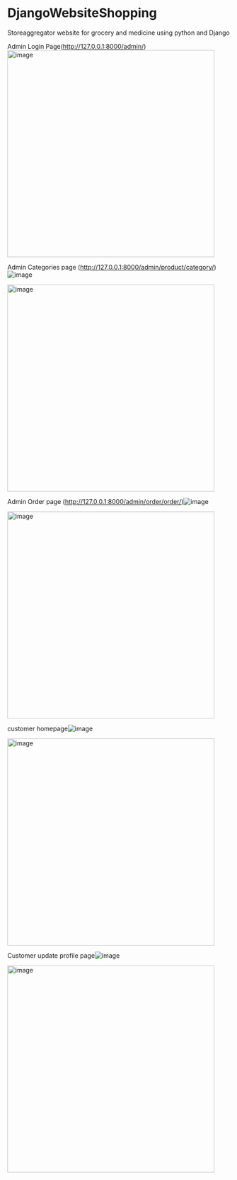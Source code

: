 # DjangoWebsiteShopping
Storeaggregator website for grocery and medicine using python and Django

Admin Login Page(http://127.0.0.1:8000/admin/)
<img width="468" alt="image" src="https://user-images.githubusercontent.com/108047252/215081531-cdc4a89e-5d0e-4535-b6f9-f18097b50544.png">

Admin Categories page (http://127.0.0.1:8000/admin/product/category/)![image](https://user-images.githubusercontent.com/108047252/215081610-54f9382b-11b6-4970-a33f-90cd70474331.png)

<img width="468" alt="image" src="https://user-images.githubusercontent.com/108047252/215081660-5efc4217-d3a4-44b3-9874-2c94156c3a76.png">

Admin Order page (http://127.0.0.1:8000/admin/order/order/)![image](https://user-images.githubusercontent.com/108047252/215081692-f22c5cb1-e35c-41da-a152-5e42efdccc6b.png)

<img width="468" alt="image" src="https://user-images.githubusercontent.com/108047252/215081712-b340cf18-1ec2-4a32-bcc9-41db06c7fd3f.png">

customer homepage![image](https://user-images.githubusercontent.com/108047252/215081783-ed73cedb-1342-4c87-a55d-23adee789826.png)

<img width="468" alt="image" src="https://user-images.githubusercontent.com/108047252/215081792-eb17ee8c-db5b-4126-8d65-ad48b0f6b259.png">

Customer update profile page![image](https://user-images.githubusercontent.com/108047252/215081816-e3d1c358-5f59-4910-8a89-211026b51306.png)

<img width="468" alt="image" src="https://user-images.githubusercontent.com/108047252/215081840-47ba7f68-d348-4a12-9e8a-958a7a22416b.png">
